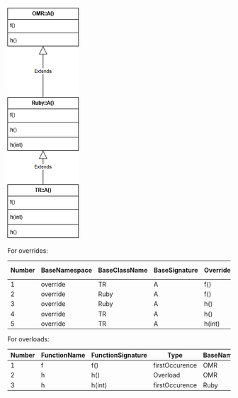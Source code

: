 ![Class Hierarchy](https://github.com/samasri/omr/blob/master/tools/compiler/OMRStatistics/doc/resources/Case2.png)

For overrides:

Number | BaseNamespace | BaseClassName | BaseSignature | OverridenNamespace | OverridenClassName | Overriding Signature |
| --- | --- | --- | --- | --- | --- | --- |
| 1 | override | TR | A | f() | Ruby | A | f() |
| 2 | override | Ruby | A | f() | OMR | A | f() |
| 3 | override | Ruby | A | h() | OMR | A | h() |
| 4 | override | TR | A | h() | Ruby | A | h() |
| 5 | override | TR | A | h(int) | Ruby | A | h(int) |

For overloads:

Number | FunctionName | FunctionSignature | Type | BaseNamespace | BaseClassName |
| --- | --- | --- | --- | --- | --- |
| 1 | f | f() | firstOccurence | OMR | A |
| 2 | h | h() | Overload | OMR | A |
| 3 | h | h(int) | firstOccurence | Ruby | A |
